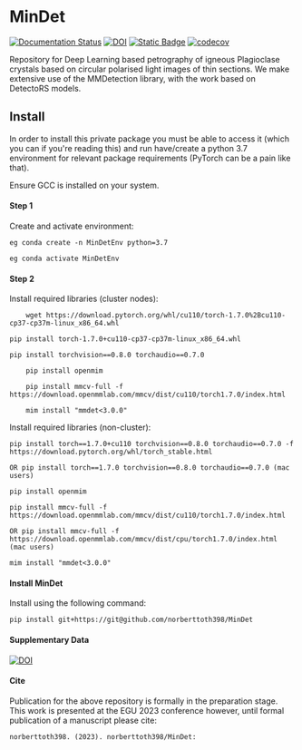 # MinDet

[![Documentation Status](https://readthedocs.org/projects/mindet/badge/?version=latest)](https://mindet.readthedocs.io/en/latest/?badge=latest) [![DOI](https://zenodo.org/badge/DOI/10.5281/zenodo.10061725.svg)](https://doi.org/10.5281/zenodo.10061725) [![Static Badge](https://img.shields.io/badge/mindet-interactive-notebook?link=https%3A%2F%2Fwww.kaggle.com%2Fcode%2Fnorberttoth%2Fmindet-interactive-notebook)](https://www.kaggle.com/code/norberttoth/mindet-interactive-notebook) [![codecov](https://codecov.io/github/norberttoth398/MinDet/graph/badge.svg?token=WN494KIPXB)](https://codecov.io/github/norberttoth398/MinDet)




Repository for Deep Learning based petrography of igneous Plagioclase crystals based on circular polarised light images of thin sections. We make extensive use of the MMDetection library, with the work based on DetectoRS models.

## Install

In order to install this private package you must be able to access it (which you can if you're reading this) and run have/create a python 3.7 environment for relevant package requirements (PyTorch can be a pain like that). 

Ensure GCC is installed on your system.

#### Step 1
Create and activate environment:
	
	eg conda create -n MinDetEnv python=3.7 
	
	eg conda activate MinDetEnv

#### Step 2
Install required libraries (cluster nodes):

        wget https://download.pytorch.org/whl/cu110/torch-1.7.0%2Bcu110-cp37-cp37m-linux_x86_64.whl

	pip install torch-1.7.0+cu110-cp37-cp37m-linux_x86_64.whl

	pip install torchvision==0.8.0 torchaudio==0.7.0

        pip install openmim

        pip install mmcv-full -f https://download.openmmlab.com/mmcv/dist/cu110/torch1.7.0/index.html

        mim install "mmdet<3.0.0"


Install required libraries (non-cluster):

	pip install torch==1.7.0+cu110 torchvision==0.8.0 torchaudio==0.7.0 -f https://download.pytorch.org/whl/torch_stable.html
	
	OR pip install torch==1.7.0 torchvision==0.8.0 torchaudio==0.7.0 (mac users)

	pip install openmim

	pip install mmcv-full -f https://download.openmmlab.com/mmcv/dist/cu110/torch1.7.0/index.html

	OR pip install mmcv-full -f https://download.openmmlab.com/mmcv/dist/cpu/torch1.7.0/index.html (mac users)

	mim install "mmdet<3.0.0"

#### Install MinDet
Install using the following command: 

	pip install git+https://git@github.com/norberttoth398/MinDet


#### Supplementary Data

[![DOI](https://zenodo.org/badge/DOI/10.5281/zenodo.10061710.svg)](https://doi.org/10.5281/zenodo.10061710)



#### Cite
Publication for the above repository is formally in the preparation stage. This work is presented at the EGU 2023 conference however, until formal publication of a manuscript please cite:

	norberttoth398. (2023). norberttoth398/MinDet:
